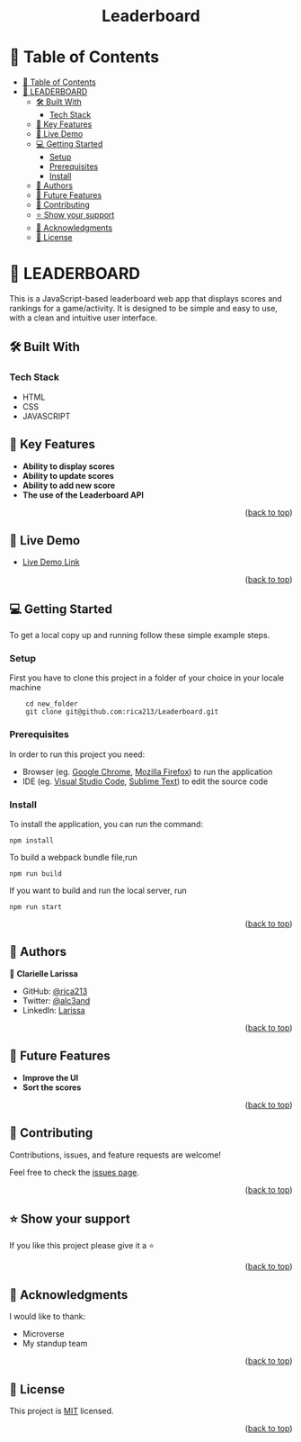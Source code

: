 <a name="readme-top"></a>

<div align="center">

  <br/>

  <h1><b>Leaderboard</b></h1>

</div>

<!-- TABLE OF CONTENTS -->

# 📗 Table of Contents

- [📗 Table of Contents](#-table-of-contents)
- [📖 LEADERBOARD ](#-leaderboard-)
  - [🛠 Built With ](#-built-with-)
    - [Tech Stack ](#tech-stack-)
  - [💪 Key Features ](#-key-features-)
  - [🚀 Live Demo ](#-live-demo-)
  - [💻 Getting Started ](#-getting-started-)
    - [Setup](#setup)
    - [Prerequisites](#prerequisites)
    - [Install ](#install-)
  - [👥 Authors ](#-authors-)
  - [🔭 Future Features ](#-future-features-)
  - [🤝 Contributing ](#-contributing-)
  - [⭐️ Show your support ](#️-show-your-support-)
  - [🙏 Acknowledgments ](#-acknowledgments-)
  - [📝 License ](#-license-)

<!-- PROJECT DESCRIPTION -->

# 📖 LEADERBOARD <a name="about-project"></a>

This is a JavaScript-based leaderboard web app that displays scores and rankings for a game/activity. It is designed to be simple and easy to use, with a clean and intuitive user interface.

## 🛠 Built With <a name="built-with"></a>

### Tech Stack <a name="tech-stack"></a>

- HTML
- CSS
- JAVASCRIPT

<!-- Features -->

## 💪 Key Features <a name="key-features"></a>

- **Ability to display scores**
- **Ability to update scores**
- **Ability to add new score**
- **The use of the Leaderboard API**

<p align="right">(<a href="#readme-top">back to top</a>)</p>

<!-- LIVE DEMO -->

## 🚀 Live Demo <a name="live-demo"></a>

- [Live Demo Link](https://rica213.github.io/Leaderboard/dist/)

<p align="right">(<a href="#readme-top">back to top</a>)</p>

<!-- GETTING STARTED -->

## 💻 Getting Started <a name="getting-started"></a>

To get a local copy up and running follow these simple example steps.

### Setup
First you have to clone this project in a folder of your choice in your locale machine
```
    cd new_folder
    git clone git@github.com:rica213/Leaderboard.git
```

### Prerequisites

In order to run this project you need:

- Browser (eg. [Google Chrome](https://www.google.com/chrome/), [Mozilla Firefox](https://www.mozilla.org/en-US/firefox/browsers/)) to run the application
- IDE (eg. [Visual Studio Code](https://code.visualstudio.com/), [Sublime Text](http://www.sublimetext.com/)) to edit the source code

### Install <a name="install"></a>

To install the application, you can run the command:

```
npm install
```

To build a webpack bundle file,run

```
npm run build
```

If you want to build and run the local server, run

```
npm run start
```

<p align="right">(<a href="#readme-top">back to top</a>)</p>

<!-- AUTHORS -->

## 👥 Authors <a name="authors"></a>

🦄 **Clarielle Larissa**

- GitHub: [@rica213](https://github.com/rica213)
- Twitter: [@alc3and](https://twitter.com/alc3and)
- LinkedIn: [Larissa](https://linkedin.com/in/larissa-clarielle)

<p align="right">(<a href="#readme-top">back to top</a>)</p>

<!-- FUTURE FEATURES -->

## 🔭 Future Features <a name="future-features"></a>

- **Improve the UI**
- **Sort the scores**

<p align="right">(<a href="#readme-top">back to top</a>)</p>

<!-- CONTRIBUTING -->

## 🤝 Contributing <a name="contributing"></a>

Contributions, issues, and feature requests are welcome!

Feel free to check the [issues page](../../issues/).

<p align="right">(<a href="#readme-top">back to top</a>)</p>

<!-- SUPPORT -->

## ⭐️ Show your support <a name="support"></a>

If you like this project please give it a ⭐️

<p align="right">(<a href="#readme-top">back to top</a>)</p>

<!-- ACKNOWLEDGEMENTS -->

## 🙏 Acknowledgments <a name="acknowledgements"></a>

I would like to thank:
- Microverse
- My standup team

<p align="right">(<a href="#readme-top">back to top</a>)</p>

<!-- LICENSE -->

## 📝 License <a name="license"></a>

This project is [MIT](./LICENSE) licensed.

<p align="right">(<a href="#readme-top">back to top</a>)</p>
